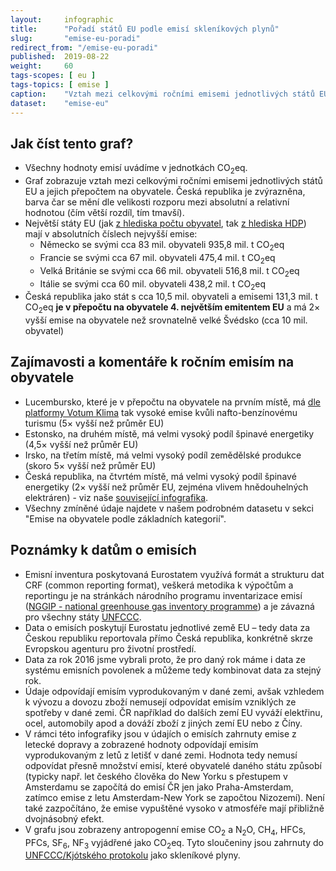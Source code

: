 ```yaml
---
layout:     infographic
title:      "Pořadí států EU podle emisí skleníkových plynů"
slug:       "emise-eu-poradi"
redirect_from: "/emise-eu-poradi"
published:  2019-08-22
weight:     60
tags-scopes: [ eu ]
tags-topics: [ emise ]
caption:    "Vztah mezi celkovými ročními emisemi jednotlivých států EU a jejich přepočtem na obyvatele."
dataset:    "emise-eu"
---
```


## Jak číst tento graf?

* Všechny hodnoty emisí uvádíme v jednotkách <glossary id="co2eq">CO<sub>2</sub>eq</glossary>.
* Graf zobrazuje vztah mezi celkovými ročními emisemi jednotlivých států EU a jejich přepočtem na obyvatele. Česká republika je zvýrazněna, barva čar se mění dle velikosti rozporu mezi absolutní a relativní hodnotou (čím větší rozdíl, tím tmavší).
* Největší státy EU (jak [z hlediska počtu obyvatel](https://en.wikipedia.org/wiki/List_of_European_Union_member_states_by_population), tak [z hlediska HDP](https://en.wikipedia.org/wiki/List_of_sovereign_states_in_Europe_by_GDP_(nominal))) mají v absolutních číslech nejvyšší emise:
  * Německo se svými cca 83 mil. obyvateli 935,8 mil. t CO<sub>2</sub>eq
  * Francie se svými cca 67 mil. obyvateli 475,4 mil. t CO<sub>2</sub>eq
  * Velká Británie se svými cca 66 mil. obyvateli 516,8 mil. t CO<sub>2</sub>eq
  * Itálie se svými cca 60 mil. obyvateli 438,2 mil. t CO<sub>2</sub>eq
* Česká republika jako stát s cca 10,5 mil. obyvateli a emisemi 131,3 mil. t CO<sub>2</sub>eq __je v přepočtu na obyvatele 4. největším emitentem EU__ a má 2× vyšší emise na obyvatele než srovnatelně velké Švédsko (cca 10 mil. obyvatel)

## Zajímavosti a komentáře k ročním emisím na obyvatele

* Lucembursko, které je v přepočtu na obyvatele na prvním místě, má [dle platformy Votum Klima](https://today.rtl.lu/news/luxembourg/a/1184731.html) tak vysoké emise kvůli nafto-benzínovému turismu (5× vyšší než průměr EU)
* Estonsko, na druhém místě, má velmi vysoký podíl špinavé energetiky (4,5× vyšší než průměr EU)
* Irsko, na třetím místě, má velmi vysoký podíl zemědělské produkce (skoro 5× vyšší než průměr EU)
* Česká republika, na čtvrtém místě, má velmi vysoký podíl špinavé energetiky (2× vyšší než průměr EU, zejména vlivem hnědouhelných elektráren) - viz naše  [související infografika](/infografiky/emise-cr-detail).
* Všechny zmíněné údaje najdete v našem podrobném datasetu v sekci "Emise na obyvatele podle základních kategorií".

## Poznámky k datům o emisích
* Emisní inventura poskytovaná Eurostatem využívá formát a strukturu dat CRF (common reporting format), veškerá metodika k výpočtům a reportingu je na stránkách národního programu inventarizace emisí ([NGGIP - national greenhouse gas inventory programme](https://www.ipcc-nggip.iges.or.jp/)) a je závazná pro všechny státy [UNFCCC](https://cs.wikipedia.org/wiki/R%C3%A1mcov%C3%A1_%C3%BAmluva_OSN_o_zm%C4%9Bn%C4%9B_klimatu).
* Data o emisích poskytují Eurostatu jednotlivé země EU – tedy data za Českou republiku reportovala přímo Česká republika, konkrétně skrze Evropskou agenturu pro životní prostředí.
* Data za rok 2016 jsme vybrali proto, že pro daný rok máme i data ze systému emisních povolenek a můžeme tedy kombinovat data za stejný rok.
* Údaje odpovídají emisím vyprodukovaným v dané zemi, avšak vzhledem k vývozu a dovozu zboží nemusejí odpovídat emisím vzniklých ze spotřeby v dané zemi. ČR například do dalších zemí EU vyváží elektřinu, ocel, automobily apod a dováží zboží z jiných zemí EU nebo z Číny.
* V rámci této infografiky jsou v údajích o emisích zahrnuty emise z letecké dopravy a zobrazené hodnoty odpovídají emisím vyprodukovaným z letů z letišť v dané zemi. Hodnota tedy nemusí odpovídat přesně množství emisí, které obyvatelé daného státu způsobí (typicky např. let českého člověka do New Yorku s přestupem v Amsterdamu se započítá do emisí ČR jen jako Praha-Amsterdam, zatímco emise z letu Amsterdam-New York se započtou Nizozemí). Není také zazpočítáno, že emise vypuštěné vysoko v atmosféře mají přibližně dvojnásobný efekt.
* V grafu jsou zobrazeny <glossary id="antropogennisklenikoveplyny">antropogenní emise</glossary> CO<sub>2</sub> a N<sub>2</sub>O, CH<sub>4</sub>, HFCs, PFCs, SF<sub>6</sub>, NF<sub>3</sub> vyjádřené jako <glossary id="co2eq">CO<sub>2</sub>eq</glossary>. Tyto sloučeniny jsou zahrnuty do [UNFCCC/Kjótského protokolu](https://ghgprotocol.org/sites/default/files/standards_supporting/Required%20gases%20and%20GWP%20values.pdf) jako skleníkové plyny.
